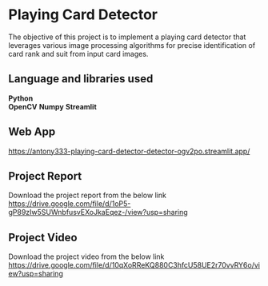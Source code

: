 # Playing Card Detector
The objective of this project is to implement a playing card detector that leverages various image processing algorithms for precise identification of card rank and suit from input card images.


## Language and libraries used
**Python**  
**OpenCV** 
**Numpy**
**Streamlit** 


## Web App
https://antony333-playing-card-detector-detector-ogv2po.streamlit.app/


## Project Report
Download the project report from the below link 
https://drive.google.com/file/d/1oP5-gP89zIw5SUWnbfusvEXoJkaEqez-/view?usp=sharing

## Project Video
Download the project video from the below link 
https://drive.google.com/file/d/10qXoRReKQ880C3hfcU58UE2r70vvRY6o/view?usp=sharing
